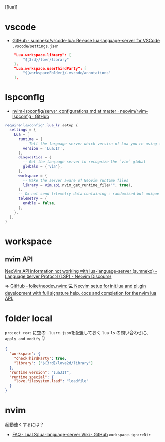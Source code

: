 [[lua]]

# vscode
- [GitHub - sumneko/vscode-lua: Release lua-language-server for VSCode](https://github.com/sumneko/vscode-lua)
`.vscode/settings.json`
```json
    "Lua.workspace.library": [
        "${3rd}/lovr/library"
    ],
    "Lua.workspace.userThirdParty": [
        "${workspaceFolder}/.vscode/annotations"
    ],
```


# lspconfig
- [nvim-lspconfig/server_configurations.md at master · neovim/nvim-lspconfig · GitHub](https://github.com/neovim/nvim-lspconfig/blob/master/doc/server_configurations.md#lua_ls)

```lua
require'lspconfig'.lua_ls.setup {
  settings = {
    Lua = {
      runtime = {
        -- Tell the language server which version of Lua you're using (most likely LuaJIT in the case of Neovim)
        version = 'LuaJIT',
      },
      diagnostics = {
        -- Get the language server to recognize the `vim` global
        globals = {'vim'},
      },
      workspace = {
        -- Make the server aware of Neovim runtime files
        library = vim.api.nvim_get_runtime_file("", true),
      },
      -- Do not send telemetry data containing a randomized but unique identifier
      telemetry = {
        enable = false,
      },
    },
  },
}
```

# workspace
## nvim API
[NeoVim API information not working with lua-language-server (sumneko) - Language Server Protocol (LSP) - Neovim Discourse](https://neovim.discourse.group/t/neovim-api-information-not-working-with-lua-language-server-sumneko/2162)

=> [GitHub - folke/neodev.nvim: 💻 Neovim setup for init.lua and plugin development with full signature help, docs and completion for the nvim lua API.](https://github.com/folke/neodev.nvim)

# folder local

`project root` に空の `.luarc.json`を配置しておく
`lua_ls` の問い合わせに、`apply and modify`
👇
```json
{
  "workspace": {
    "checkThirdParty": true,
    "library": ["${3rd}/love2d/library"]
  },
  "runtime.version": "LuaJIT",
  "runtime.special": {
    "love.filesystem.load": "loadfile"
  }
}
```

# nvim
起動速くするには？
- [FAQ · LuaLS/lua-language-server Wiki · GitHub](https://github.com/LuaLS/lua-language-server/wiki/FAQ#how-can-i-improve-startup-speeds)
 `workspace.ignoreDir`
 
